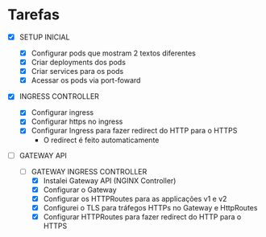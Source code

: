 # Tarefas

- [x] SETUP INICIAL

  - [x] Configurar pods que mostram 2 textos diferentes
  - [x] Criar deployments dos pods
  - [x] Criar services para os pods
  - [x] Acessar os pods via port-foward

- [x] INGRESS CONTROLLER

  - [x] Configurar ingress
  - [x] Configurar https no ingress
  - [x] Configurar Ingress para fazer redirect do HTTP para o HTTPS
    - O redirect é feito automaticamente

- [ ] GATEWAY API
  - [ ] GATEWAY INGRESS CONTROLLER
    - [x] Instalei Gateway API (NGINX Controller)
    - [x] Configurar o Gateway
    - [x] Configurar os HTTPRoutes para as applicações v1 e v2
    - [x] Configurei o TLS para tráfegos HTTPs no Gateway e HttpRoutes
    - [x] Configurar HTTPRoutes para fazer redirect do HTTP para o HTTPS
